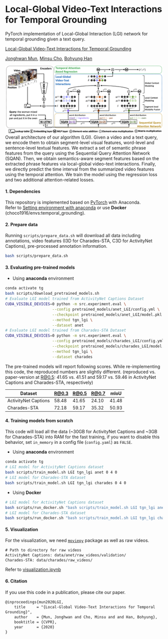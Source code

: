 Local-Global Video-Text Interactions for Temporal Grounding
=====
PyTorch implementation of Local-Global Interaction (LGI) network for temporal grounding given a text query.

[Local-Global Video-Text Interactions for Temporal Grounding](http://arxiv.org/abs/2004.07514)

[Jonghwan Mun](http://cvlab.postech.ac.kr/~jonghwan/), [Minsu Cho](http://cvlab.postech.ac.kr/~mcho/), [Bohyung Han](https://cv.snu.ac.kr/index.php/bhhan/)

![model_overview](./imgs/LGI_overview.png)
Overall architecture of our algorithm (LGI).
Given a video and a text query, we encode them to obtain segment-level visual features, word-level and sentence-level textual features.
We extract a set of semantic phrase features from the query using the Sequential Query Attention Network (SQAN).
Then, we obtain semantics-aware segment features based on the extracted phrase features via local-global video-text interactions.
Finally, we directly predict the time interval from the summarized video features using the temporal attention.
We train the model using the regression loss and two additional attention-related losses.

#### 1. Dependencies
This repository is implemented based on [PyTorch](http://pytorch.org/) with Anaconda.</br>
Refer to [Setting environment with anaconda](anaconda_environment.md) or use **Docker** (choco1916/envs:temporal_grounding).

#### 2. Prepare data
Running `scripts/prepare_data.sh` will download all data including annotations, video features (I3D for Charades-STA, C3D for ActivityNet Captions), pre-processed annotation information.
```bash
bash scripts/prepare_data.sh
```

#### 3. Evaluating pre-trained models
* Using **anaconda** environment
```bash
conda activate tg
bash scripts/download_pretrained_models.sh
# Evaluate LGI model trained from ActivityNet Captions Dataset
CUDA_VISIBLE_DEVICES=0 python -m src.experiment.eval \
                     --config pretrained_models/anet_LGI/config.yml \
                     --checkpoint pretrained_models/anet_LGI/model.pkl \
                     --method tgn_lgi \
                     --dataset anet
# Evaluate LGI model trained from Charades-STA Dataset
CUDA_VISIBLE_DEVICES=0 python -m src.experiment.eval \
                     --config pretrained_models/charades_LGI/config.yml \
                     --checkpoint pretrained_models/charades_LGI/model.pkl \
                     --method tgn_lgi \
                     --dataset charades
```
The pre-trained models will report following scores.
While re-implementing this code, the reproduced numbers are slightly different.
(reproduced vs. paper-version at R@0.5: 41.65 vs. 41.51 and 59.17 vs. 59.46 in ActivityNet Captions and Charades-STA, respectively)

Dataset              | R@0.3 | R@0.5 | R@0.7 | mIoU
-------------------- | ------| ------| ------| ------
ActivityNet Captions | 58.48 | 41.65 | 24.10 | 41.48
Charades-STA         | 72.18 | 59.17 | 35.32 | 50.93


#### 4. Training models from scratch
This code will load all the data (~30GB for ActivityNet Captions and ~3GB for Charades-STA) into RAM for the fast training, if you want to disable this behavior, set `in_memory` in a config file (`config.yaml`) as `FALSE`.
* Using **anaconda** environment
```bash
conda activate tg
# LGI model for ActivityNet Captions dataset
bash scripts/train_model.sh LGI tgn_lgi anet 0 4 0
# LGI model for Charades-STA dataset
bash scripts/train_model.sh LGI tgn_lgi charades 0 4 0
```

* Using **Docker**
```bash
# LGI model for ActivityNet Captions dataset
bash scripts/run_docker.sh "bash scripts/train_model.sh LGI tgn_lgi anet 0 4 0" "gpu0"
# LGI model for Charades-STA dataset
bash scripts/run_docker.sh "bash scripts/train_model.sh LGI tgn_lgi charades 0 4 0" "gpu0"
```

#### 5. Visualization
For the visualization, we need [`moviepy`](https://zulko.github.io/moviepy/) package as well as raw videos.</br>
```
# Path to directory for raw videos
ActivityNet Captions: data/anet/raw_videos/validation/
Charades-STA: data/charades/raw_videos/
```
Refer to [visualization.ipynb](visualization.ipynb)


#### 6. Citation
If you use this code in a publication, please cite our paper.

```
@inproceedings{mun2020LGI,
    title     = "{Local-Global Video-Text Interactions for Temporal Grounding}",
    author    = {Mun, Jonghwan and Cho, Minsu and and Han, Bohyung},
    booktitle = {CVPR},
    year      = {2020}
}
```
